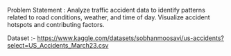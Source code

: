 Problem Statement : Analyze traffic accident data to identify patterns related to road conditions, weather, and time of day. Visualize accident hotspots and contributing factors.



Dataset :- https://www.kaggle.com/datasets/sobhanmoosavi/us-accidents?select=US_Accidents_March23.csv
